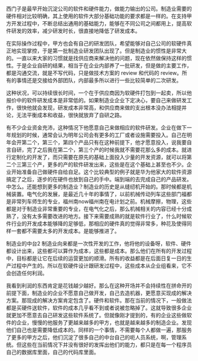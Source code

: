 
西门子是最早开始沉淀公司的软件和硬件能力，做能力输出的公司。制造业需要的硬件相对比较明确，其上使用的软件大部分基础功能的要求都是一样的。在支持甲方开发过程中，不断总结出通用的基础能力，能够在不同公司之间都用上，提高软件研发的效率，减少研发时长，很直接地降低了研发成本。

在实际操作过程中，甲方也会有自己的研发团队，希望能够对自己公司的软硬件真正地实现掌控，于是第一批制造业研发团队出现了。但是制造业的惯性是非常大的。一直以来大家的习惯就是找供应商来解决他的问题，现在依然做保持这样的惯性。于是企业自研的结果，相当于在企业内部养了一批研发，但是做的主要工作，都是沟通交流，就是不写代码，只是做技术方案的 review 和代码的 review。所有的事情还是交接给外部团队，内部最多所以进行一些比较简单的二次研发。

这种状况，可以持续很长时间，一个在于供应商因为软硬件打包到一起卖，所以他报价中的软件研发成本是非常低的。如果制造业企业下定决心，要自己来做研发工作，很快他就会发现，研发成本非常高，和供应商来做的支出根本没办法相提并论，无法平衡成本和收益，很快就放弃了自研之路。

有不少企业资金充沛，这种情况下他愿意自己来做相应的软件研发。企业在做下一年规划的时候，通常会认为明年公司会有更多的工厂或者设施需要投入。自己在明年会开第二个，第三个，第四个产品只有在这种前提下，他才愿意投入，说我要自言自研，完了之后我在第二个，第三个产的时候我就不需要花那么多的成本。就进行定制化的开发了，而只需要在原先的基础上面投入少量的开发资源，就可以将第二个三第三个产，更多的产的软件研发出来，这些是在这个基础上甚至也不少。企业开始准备自己做硬件自给自足。这个比较典型的例子就是华为他家大的软件资源搞定了之后，逐步的在硬件也放到自己的手中。端到端的去完成自己的产品研发。中怎么。还能想到更多的制造业？制造业的历史是从缝纫机开始的。那时候都是机械装置。电气化的发展，是最近几十年的事情了，以前机械传动列车这些部门福都是非常列车师生的专业，福州南now福州南在电计划之前。机械摩擦，物理，这些都是对于制造业非常重要的专业，在电气化之后，那么机械相关的内容已经十分成熟了，没有太多需要改进的地方。接下来需要成熟的就是软件行业了，什么时候软件行业的开发成本能够降的足够低，那相应的硬件真的觉得非常多，种花及使得同样一套都不需要太多的开发成本。是能够推进了。


制造业的中台2
制造业向来都是一次性开发的工作，他将他的设备呀，软件、硬件都设计出来，这些都可以算作为成本，这些都是成本。那么他们在所有的开发过程中，目标都是让它在后续的运营更加的顺滑。所有的收益都是在后面日复一日的生产过程中产生的。所以在软硬件设计跟研发过程中，这些成本从企业组看来，它不会创造任何利润。

我看到利润的东西肯定是花钱越少越好。那么在这种开场并不会持续性在拼命开的前提下面，制造业的企业不愿意自己做开发，自己去造机器，更愿意买现成的解决方案。那现成的解决方案肯定包含了。硬件和软件。那在当前的情况下，一般做法都是买硬件送软件，软件的成本几乎看不到或者说被忽略掉了。这就导致很多企业就更加不愿意去自己研发这些软件系统了。但就像刚才提到的，有的企业这些做软件的企业，慢慢的他服务了更越来越多的甲方，也就是越来越多的制造企业。发现他们自己也是需要降低成本的。同样的一个事情，不需要每个人都做一遍，那服务了更多的甲方之后，他们沉淀了很多自己的中台自己的呃人员系统，啊，管理系统。但这些在当前情况下并没有很好的发挥出他们的能力，都只是在每一个程序员自己的数据库里面，自己的代码库里面。
